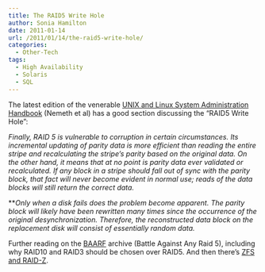 ```yaml
---
title: The RAID5 Write Hole
author: Sonia Hamilton
date: 2011-01-14
url: /2011/01/14/the-raid5-write-hole/
categories:
  - Other-Tech
tags:
  - High Availability
  - Solaris
  - SQL
---
```

The latest edition of the venerable [UNIX and Linux System Administration Handbook][1] (Nemeth et al) has a good section discussing the &#8220;RAID5 Write Hole&#8221;:


<!--more-->

*Finally, RAID 5 is vulnerable to corruption in certain circumstances. Its incremental updating of parity data is more efficient than reading the entire stripe and recalculating the stripe’s parity based on the original data. On the other hand, it means that at no point is parity data ever validated or recalculated. If any block in a stripe should fall out of sync with the parity block, that fact will never become evident in normal use; reads of the data blocks will still return the correct data.*

***Only when a disk fails does the problem become apparent. The parity block will likely have been rewritten many times since the occurrence of the original desynchronization. Therefore, the reconstructed data block on the replacement disk will consist of essentially random data.*

Further reading on the [BAARF][2] archive (Battle Against Any Raid 5), including why RAID10 and RAID3 should be chosen over RAID5. And then there&#8217;s [ZFS and RAID-Z][3].

 [1]: http://www.amazon.com/UNIX-Linux-System-Administration-Handbook/dp/0131480057/ref=sr_1_1?s=books&ie=UTF8&qid=1294981909&sr=1-1
 [2]: http://www.miracleas.com/BAARF/BAARF2.html
 [3]: http://blogs.sun.com/bonwick/entry/raid_z
